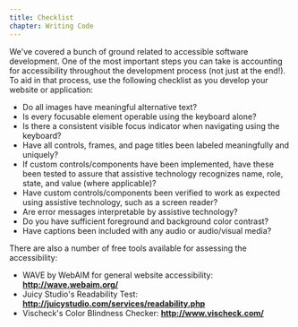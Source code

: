 ```yaml
---
title: Checklist
chapter: Writing Code
---
```

We've covered a bunch of ground related to accessible software development. One of the most important steps you can take is accounting for accessibility throughout the development process (not just at the end!). To aid in that process, use the following checklist as you develop your website or application:

- Do all images have meaningful alternative text?
- Is every focusable element operable using the keyboard alone?
- Is there a consistent visible focus indicator when navigating using the keyboard?
- Have all controls, frames, and page titles been labeled meaningfully and uniquely?
- If custom controls/components have been implemented, have these been tested to assure that assistive technology recognizes name, role, state, and value (where applicable)?
- Have custom controls/components been verified to work as expected using assistive technology, such as a screen reader?
- Are error messages interpretable by assistive technology?
- Do you have sufficient foreground and background color contrast?
- Have captions been included with any audio or audio/visual media?

There are also a number of free tools available for assessing the accessibility:

- WAVE by WebAIM for general website accessibility: **<http://wave.webaim.org/>**
- Juicy Studio's Readability Test: 
**<http://juicystudio.com/services/readability.php>**
- Vischeck's Color Blindness Checker: **<http://www.vischeck.com/>**
